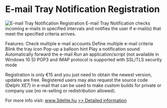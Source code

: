 # E-mail Tray Notification Registration
![E-mail Tray Notification Registration](https://mycommerce.akamaized.net/api/pimages/P300753703/BIG/300753703.PNG)
E-mail Tray Notification checks incoming e-mails in specified intervals and notifies the user if e-mail(s) that meet the specified criteria arrives.

Features:
Check multiple e-mail accounts
Define multiple e-mail criteria
Blink the tray icon
Pop-up a balloon hint
Play a notification sound
Automatically forward the e-mail
Run an application/script (not available in Windows 10 S)
POP3 and IMAP protocol is supported with SSL/TLS security mode

Registration is only €15 and you just need to obtain the newest version, updates are free.
Registered users may also request the source code (Delphi XE7) in e-mail that can be used to make custom builds for private or company use (no re-selling or redistribution allowed).

For more info visit: www.3delite.hu
[>> Detailed information](https://secure.shareit.com/shareit/product.html?productid=300753703&affiliateid=200057808)